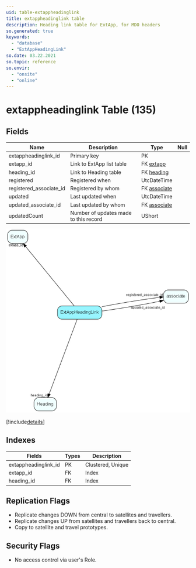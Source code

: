 ```yaml
---
uid: table-extappheadinglink
title: extappheadinglink table
description: Heading link table for ExtApp, for MDO headers
so.generated: true
keywords:
  - "database"
  - "ExtAppHeadingLink"
so.date: 03.22.2021
so.topic: reference
so.envir:
  - "onsite"
  - "online"
---
```


# extappheadinglink Table (135)

## Fields

| Name | Description | Type | Null |
|------|-------------|------|:----:|
|extappheadinglink\_id|Primary key|PK| |
|extapp\_id|Link to ExtApp list table|FK [extapp](extapp.md)| |
|heading\_id|Link to Heading table|FK [heading](heading.md)| |
|registered|Registered when|UtcDateTime| |
|registered\_associate\_id|Registered by whom|FK [associate](associate.md)| |
|updated|Last updated when|UtcDateTime| |
|updated\_associate\_id|Last updated by whom|FK [associate](associate.md)| |
|updatedCount|Number of updates made to this record|UShort| |


![ExtAppHeadingLink table relationship diagram](./media/ExtAppHeadingLink.png)

[!include[details](./includes/ExtAppHeadingLink.md)]

## Indexes

| Fields | Types | Description |
|--------|-------|-------------|
|extappheadinglink\_id |PK |Clustered, Unique |
|extapp\_id |FK |Index |
|heading\_id |FK |Index |

## Replication Flags

* Replicate changes DOWN from central to satellites and travellers.
* Replicate changes UP from satellites and travellers back to central.
* Copy to satellite and travel prototypes.

## Security Flags

* No access control via user's Role.

